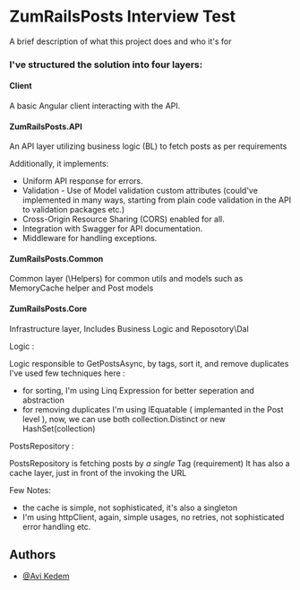 
# ZumRailsPosts Interview Test

A brief description of what this project does and who it's for


### I've structured the solution into four layers:

#### Client
A basic Angular client interacting with the API.

#### ZumRailsPosts.API
An API layer utilizing business logic (BL) to fetch posts as per requirements

Additionally, it implements:

- Uniform API response for errors.
- Validation - Use of Model validation custom attributes  (could've implemented in many ways, starting from plain code validation in the API to validation packages etc.)
- Cross-Origin Resource Sharing (CORS) enabled for all.
- Integration with Swagger for API documentation.
- Middleware for handling exceptions.

#### ZumRailsPosts.Common
Common layer (\Helpers) for common utils and models such as MemoryCache helper and Post models


#### ZumRailsPosts.Core
Infrastructure layer, 
Includes Business Logic and Reposotory\Dal

Logic : 

Logic responsible to GetPostsAsync, by tags, sort it, and remove duplicates 
I've used few techniques here : 
- for sorting, I'm using Linq Expression for better seperation and abstraction
- for removing duplicates I'm using IEquatable ( implemanted in the Post level ), now, we can use both collection.Distinct or new HashSet<Post>(collection)

PostsRepository : 

PostsRepository is fetching posts by *a single* Tag (requirement)
It has also a cache layer, just in front of the invoking the URL

Few Notes: 
- the cache is simple, not sophisticated, it's also a singleton 
- I'm using httpClient, again, simple usages, no retries, not sophisticated error handling etc.


## Authors

- [@Avi Kedem](https://www.github.com/AbeKdm)
